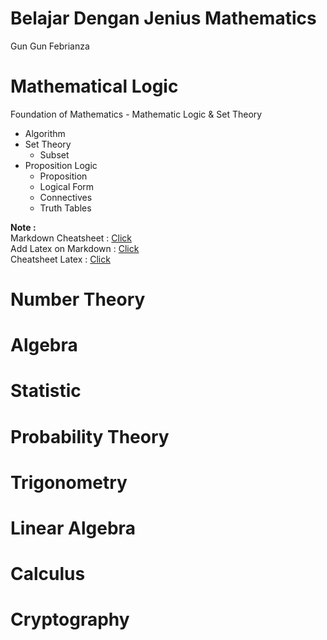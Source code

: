 # Belajar Dengan Jenius Mathematics
Gun Gun Febrianza



# Mathematical Logic

Foundation of Mathematics - Mathematic Logic & Set Theory

- Algorithm
- Set Theory
  - Subset
- Proposition Logic
  - Proposition
  - Logical Form
  - Connectives
  - Truth Tables

**Note :**    
Markdown Cheatsheet : [Click](https://github.com/adam-p/markdown-here/wiki/Markdown-Cheatsheet)  
Add Latex on Markdown : [Click](https://gist.github.com/a-rodin/fef3f543412d6e1ec5b6cf55bf197d7b)  
Cheatsheet Latex : [Click](https://www.authorea.com/users/77723/articles/110898-how-to-write-mathematical-equations-expressions-and-symbols-with-latex-a-cheatsheet)  

# Number Theory

# Algebra 

# Statistic

# Probability Theory

# Trigonometry 

# Linear Algebra 

# Calculus 

# Cryptography

